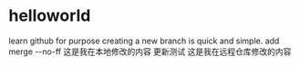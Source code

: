 # helloworld
learn github for purpose
creating a new branch is quick and simple.
add merge --no-ff
这是我在本地修改的内容
更新测试
这是我在远程仓库修改的内容

